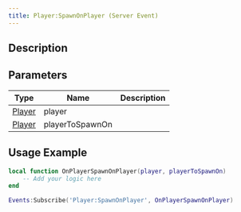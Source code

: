 ```yaml
---
title: Player:SpawnOnPlayer (Server Event)
---
```

## Description

## Parameters

| Type                                  | Name            | Description |
| ------------------------------------- | --------------- | ----------- |
| [Player](/vext/ref/cls/srv/player) | player          |             |
| [Player](/vext/ref/cls/srv/player) | playerToSpawnOn |             |

## Usage Example

``` lua
local function OnPlayerSpawnOnPlayer(player, playerToSpawnOn)
    -- Add your logic here
end

Events:Subscribe('Player:SpawnOnPlayer', OnPlayerSpawnOnPlayer)
```
